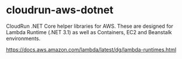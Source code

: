 # cloudrun-aws-dotnet
CloudRun .NET Core helper libraries for AWS. These are designed for Lambda Runtime (.NET 3.1) as well as Containers, EC2 and Beanstalk environments.

https://docs.aws.amazon.com/lambda/latest/dg/lambda-runtimes.html
